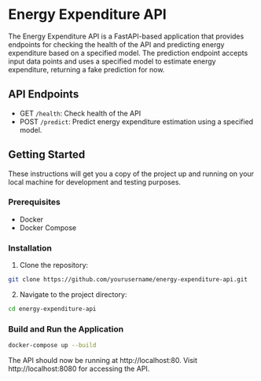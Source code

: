 # Energy Expenditure API

The Energy Expenditure API is a FastAPI-based application that provides endpoints for checking the health of the API and predicting energy expenditure based on a specified model. The prediction endpoint accepts input data points and uses a specified model to estimate energy expenditure, returning a fake prediction for now.

## API Endpoints

- GET `/health`: Check health of the API
- POST `/predict`: Predict energy expenditure estimation using a specified model.

## Getting Started

These instructions will get you a copy of the project up and running on your local machine for development and testing purposes.

### Prerequisites

- Docker
- Docker Compose

### Installation

1. Clone the repository:

```bash
git clone https://github.com/yourusername/energy-expenditure-api.git
```

2. Navigate to the project directory:
```bash
cd energy-expenditure-api
```

### Build and Run the Application

```bash
docker-compose up --build
```

The API should now be running at http://localhost:80.
Visit http://localhost:8080 for accessing the API.


